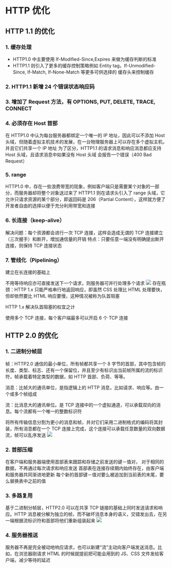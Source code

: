 # HTTP 优化

## HTTP 1.1 的优化

### 1. 缓存处理

- HTTP1.0 中主要使用 If-Modified-Since,Expires 来做为缓存判断的标准
- HTTP1.1 则引入了更多的缓存控制策略例如 Entity tag，If-Unmodified-Since, If-Match, If-None-Match 等更多可供选择的 缓存头来控制缓存

### 2. HTTP1.1 新增 24 个错误状态响应码

### 3. 增加了 Request 方法，有 OPTIONS, PUT, DELETE, TRACE, CONNECT

### 4. 必须存在 Host 首部

在 HTTP1.0 中认为每台服务器都绑定一个唯一的 IP 地址，因此可以不添加 Host 头域，但随着虚拟主机技术的发展，在一台物理服务器上可以存在多个虚拟主机，并且它们共享一个 IP 地址
为了区分，HTTP1.1 的请求消息和响应消息都应支持 Host 头域，且请求消息中如果没有 Host 头域 会报告一个错误（400 Bad Request）

### 5. range

HTTP1.0 中，存在一些浪费带宽的现象，例如客户端只是需要某个对象的一部分，而服务器却将整个对象送过来了
HTTP1.1 则在请求头引入了 range 头域，它允许只请求资源的某个部分，即返回码是 206（Partial Content），这样就方便了开发者自由的选择以便于充分利用带宽和连接

### 6. 长连接（keep-alive）

解决问题：每个资源都会进行一次 TCP 连接，这样会造成无谓的 TCP 连接建立（三次握手）和断开，增加通信量的开销
特点：只要任意一端没有明确提出断开连接，则保持 TCP 连接状态

### 7. 管线化（Pipelining）

建立在长连接的基础上

不用等待响应亦可直接发送下一个请求，则服务器可并行处理多个请求
![](https://cdn.jsdelivr.net/gh/raisew/gallery/wedoc/202312301730095.png)
存在瓶颈：HTTP 1.x 只能严格串行地返回响应，即虽然 CSS 处理比 HTML 处理要快，但却依然要比 HTML 响应要慢，这种情况被称为队首阻塞

HTTP 1.x 解决队首阻塞的权宜之计

使用多个 TCP 连接，每个客户端最多可以开启 6 个 TCP 连接

## HTTP 2.0 的优化

### 1. 二进制分帧层

帧：HTTP2.0 通信的最小单位，所有帧都共享一个 8 字节的首部，其中包含帧的长度、类型、标志、还有一个保留位，并且至少有标识出当前帧所属的流的标识符，帧承载着特定类型的数据，如 HTTP 首部、负荷、等等。

消息：比帧大的通讯单位，是指逻辑上的 HTTP 消息，比如请求、响应等。由一个或多个帧组成

流：比消息大的通讯单位。是 TCP 连接中的一个虚拟通道，可以承载双向的消息。每个流都有一个唯一的整数标识符

将所有传输信息分割为更小的消息和帧，并对它们采用二进制格式的编码将其封装，所有消息都在一个 TCP 连接上完成，这个连接可以承载任意数量的双向数据流，帧可以乱序发送
![](https://cdn.jsdelivr.net/gh/raisew/gallery/wedoc/202312301731365.png)

### 2. 首部压缩

在客户端和服务器端使用首部表来跟踪和存储之前发送的键－值对， 对于相同的数据，不再通过每次请求和响应发送
首部表在连接存续期内始终存在，由客户端和服务器共同渐进地更新
每个新的首部键－值对要么被追加到当前表的末尾，要么替换表中之前的值

### 3. 多路复用

基于二进制分帧层，HTTP2.0 可以在共享 TCP 链接的基础上同时发送请求和响应。HTTP 消息被分解为独立的帧，而不破坏消息本身的语义，交错发出去，在另一端根据流标识符和首部将他们重新组装起来
![](https://cdn.jsdelivr.net/gh/raisew/gallery/wedoc/202312301731994.png)

### 4. 服务器推送

服务器不再是完全被动地响应请求，也可以新建“流”主动向客户端发送消息。比如，在浏览器刚请求 HTML 的时候就提前把可能会用到的 JS、CSS 文件发给客户端，减少等待的延迟
